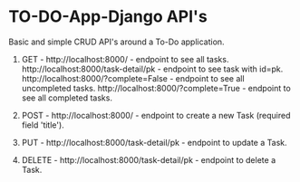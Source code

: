 # TO-DO-App-Django API's

Basic and simple CRUD API's around a To-Do application.

1. GET - 
    http://localhost:8000/      - endpoint to see all tasks.
    http://localhost:8000/task-detail/pk      - endpoint to see task with id=pk.
    http://localhost:8000/?complete=False       - endpoint to see all uncompleted tasks.
    http://localhost:8000/?complete=True       - endpoint to see all completed tasks.
    
2. POST -
    http://localhost:8000/      - endpoint to create a new Task (required field 'title').
    
3. PUT - 
    http://localhost:8000/task-detail/pk      - endpoint to update a Task.
    
4. DELETE - 
    http://localhost:8000/task-detail/pk      - endpoint to delete a Task.
